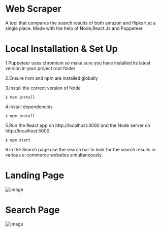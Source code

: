 # Web Scraper
A tool that compares the search results of both amazon and flipkart at a single place. Made with the help of Node,React.Js and Puppeteer.

# Local Installation & Set Up
1.Puppeteer uses chromium so make sure you have installed its latest version in your project root folder

2.Ensure nvm and npm are installed globally

3.Install the correct version of Node
```
$ nvm install
```
4.Install dependencies
```
$ npm install
```
5.Run the React app on http://localhost:3000 and the Node server on http://localhost:5000
```
$ npm start
```
6.In the Search page use the search bar to look for the search results in various e-commerce websites simultaneously.

# Landing Page
![image](https://user-images.githubusercontent.com/56735635/183154239-87f6361e-3428-4430-bd0d-33af5e50b192.png)



# Search Page
![image](https://user-images.githubusercontent.com/56735635/183154128-a7b0596e-4c67-4a58-a322-5c93401807ab.png)
